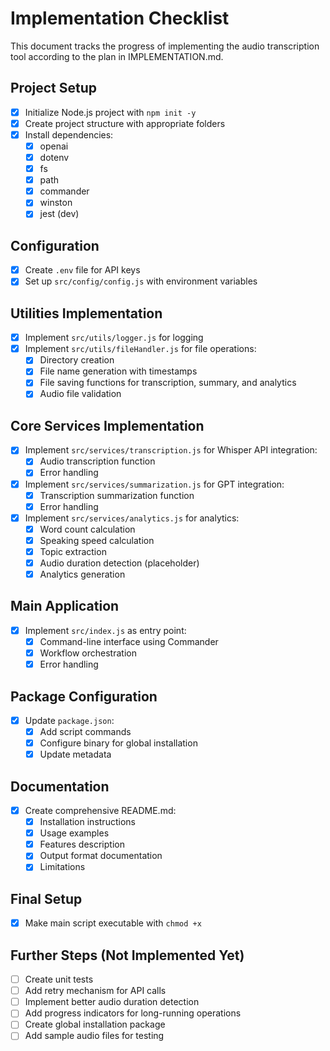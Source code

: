 # Implementation Checklist

This document tracks the progress of implementing the audio transcription tool according to the plan in IMPLEMENTATION.md.

## Project Setup

- [x] Initialize Node.js project with `npm init -y`
- [x] Create project structure with appropriate folders
- [x] Install dependencies:
  - [x] openai
  - [x] dotenv
  - [x] fs
  - [x] path
  - [x] commander
  - [x] winston
  - [x] jest (dev)

## Configuration

- [x] Create `.env` file for API keys
- [x] Set up `src/config/config.js` with environment variables

## Utilities Implementation

- [x] Implement `src/utils/logger.js` for logging
- [x] Implement `src/utils/fileHandler.js` for file operations:
  - [x] Directory creation
  - [x] File name generation with timestamps
  - [x] File saving functions for transcription, summary, and analytics
  - [x] Audio file validation

## Core Services Implementation

- [x] Implement `src/services/transcription.js` for Whisper API integration:
  - [x] Audio transcription function
  - [x] Error handling

- [x] Implement `src/services/summarization.js` for GPT integration:
  - [x] Transcription summarization function
  - [x] Error handling

- [x] Implement `src/services/analytics.js` for analytics:
  - [x] Word count calculation
  - [x] Speaking speed calculation
  - [x] Topic extraction
  - [x] Audio duration detection (placeholder)
  - [x] Analytics generation

## Main Application

- [x] Implement `src/index.js` as entry point:
  - [x] Command-line interface using Commander
  - [x] Workflow orchestration
  - [x] Error handling

## Package Configuration

- [x] Update `package.json`:
  - [x] Add script commands
  - [x] Configure binary for global installation
  - [x] Update metadata

## Documentation

- [x] Create comprehensive README.md:
  - [x] Installation instructions
  - [x] Usage examples
  - [x] Features description
  - [x] Output format documentation
  - [x] Limitations

## Final Setup

- [x] Make main script executable with `chmod +x`

## Further Steps (Not Implemented Yet)

- [ ] Create unit tests
- [ ] Add retry mechanism for API calls
- [ ] Implement better audio duration detection
- [ ] Add progress indicators for long-running operations
- [ ] Create global installation package
- [ ] Add sample audio files for testing 